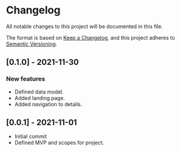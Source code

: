 # Changelog

All notable changes to this project will be documented in this file.

The format is based on [Keep a Changelog](https://keepachangelog.com/en/1.0.0/),
and this project adheres to [Semantic Versioning](https://semver.org/spec/v2.0.0.html).

## [0.1.0] - 2021-11-30

### New features

- Defined data model.
- Added landing page.
- Added navigation to details.

## [0.0.1] - 2021-11-01


- Initial commit
- Defined MVP and scopes for project.